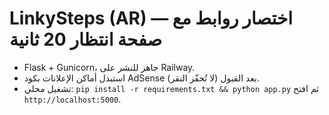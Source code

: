 # LinkySteps (AR) — اختصار روابط مع صفحة انتظار 20 ثانية
- Flask + Gunicorn، جاهز للنشر على Railway.
- استبدل أماكن الإعلانات بكود AdSense بعد القبول (لا تُحفّز النقر).
- تشغيل محلي: `pip install -r requirements.txt && python app.py` ثم افتح `http://localhost:5000`.
